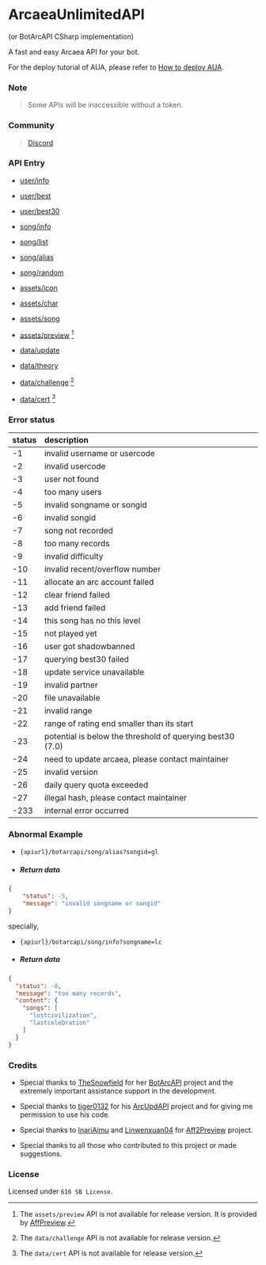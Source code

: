 # ArcaeaUnlimitedAPI

(or BotArcAPI CSharp implementation)

A fast and easy Arcaea API for your bot.

For the deploy tutorial of AUA, please refer to [How to deploy AUA](/deploy.md).

### Note

> Some APIs will be inaccessible without a token.

### Community

> [Discord](https://discord.gg/4wSjfYpnY5)

### API Entry

+ [user/info](/user/info.md)
+ [user/best](/user/best.md)
+ [user/best30](/user/best30.md)


+ [song/info](/song/info.md)
+ [song/list](/song/list.md)
+ [song/alias](/song/alias.md)
+ [song/random](/song/random.md)


+ [assets/icon](/assets/icon.md)
+ [assets/char](/assets/char.md)
+ [assets/song](/assets/song.md)
+ [assets/preview](/assets/preview.md) [^1]


+ [data/update](/data/update.md)
+ [data/theory](/data/theory.md)
+ [data/challenge](/data/challenge.md) [^2]
+ [data/cert](/data/cert.md) [^3]

[^1]: The `assets/preview` API is not available for release version. It is provided by [AffPreview](https://github.com/Arcaea-Infinity/Aff2Preview).

[^2]: The `data/challenge` API is not available for release version.

[^3]: The `data/cert` API is not available for release version.

[^4]: For functions of the API those are requiring token: Please send header with `Authorization` and the value `Bearer token_here`.

### Error status

| status | description                                               |
|:-------|:----------------------------------------------------------|
| -1     | invalid username or usercode                              |  
| -2     | invalid usercode                                          |  
| -3     | user not found                                            |  
| -4     | too many users                                            |  
| -5     | invalid songname or songid                                |  
| -6     | invalid songid                                            |  
| -7     | song not recorded                                         |  
| -8     | too many records                                          |  
| -9     | invalid difficulty                                        |  
| -10    | invalid recent/overflow number                            |  
| -11    | allocate an arc account failed                            |  
| -12    | clear friend failed                                       |  
| -13    | add friend failed                                         |  
| -14    | this song has no this level                               |  
| -15    | not played yet                                            |  
| -16    | user got shadowbanned                                     |
| -17    | querying best30 failed                                    |  
| -18    | update service unavailable                                |  
| -19    | invalid partner                                           |  
| -20    | file unavailable                                          |  
| -21    | invalid range                                             | 
| -22    | range of rating end smaller than its start                |
| -23    | potential is below the threshold of querying best30 (7.0) |  
| -24    | need to update arcaea, please contact maintainer          | 
| -25    | invalid version                                           | 
| -26    | daily query quota exceeded                                | 
| -27    | illegal hash, please contact maintainer                   |
| -233   | internal error occurred                                   |  

### Abnormal Example

+ `{apiurl}/botarcapi/song/alias?songid=gl`

+ ##### Return data

```json
{
    "status": -5,
    "message": "invalid songname or songid"
}
```

specially,

+ `{apiurl}/botarcapi/song/info?songname=lc`

+ ##### Return data

```json
{
  "status": -8,
  "message": "too many records",
  "content": {
    "songs": [
      "lostcivilization",
      "lastcelebration"
    ]
  }
}
```

### Credits

 + Special thanks to [TheSnowfield](https://github.com/TheSnowfield) for her [BotArcAPI](https://github.com/Arcaea-Infinity/BotArcAPIs-Memories) project and the extremely important assistance support in the development.

 + Special thanks to [tiger0132](https://github.com/tiger0132) for his [ArcUpdAPI](https://github.com/Arcaea-Infinity/ArcUpdAPI) project and for giving me permission to use his code.

 + Special thanks to [InariAimu](https://github.com/InariAimu) and [Linwenxuan04](https://github.com/Linwenxuan04) for [Aff2Preview](https://github.com/Arcaea-Infinity/Aff2Preview) project.

 + Special thanks to all those who contributed to this project or made suggestions.

### License

Licensed under `616 SB License`.

